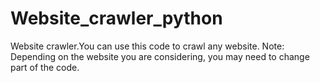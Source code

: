 # Website_crawler_python
Website crawler.You can use this code to crawl any website.
Note: Depending on the website you are considering, you may need to change part of the code.


